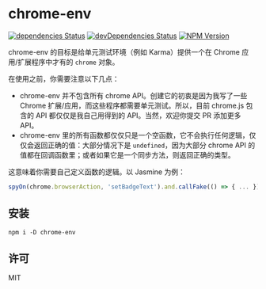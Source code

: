 # chrome-env

[![dependencies Status](https://img.shields.io/david/Selection-Translator/chrome-env.svg?style=flat-square)](https://david-dm.org/Selection-Translator/chrome-env)
[![devDependencies Status](https://img.shields.io/david/dev/Selection-Translator/chrome-env.svg?style=flat-square)](https://david-dm.org/Selection-Translator/chrome-env?type=dev)
[![NPM Version](https://img.shields.io/npm/v/chrome-env.svg?style=flat-square)](https://www.npmjs.com/package/chrome-env)

chrome-env 的目标是给单元测试环境（例如 Karma）提供一个在 Chrome 应用/扩展程序中才有的 `chrome` 对象。

在使用之前，你需要注意以下几点：

 + chrome-env 并不包含所有 chrome API。创建它的初衷是因为我写了一些 Chrome 扩展/应用，而这些程序都需要单元测试。所以，目前 chrome.js 包含的 API 都仅仅是我自己用得到的 API。当然，欢迎你提交 PR 添加更多 API。
 + chrome-env 里的所有函数都仅仅只是一个空函数，它不会执行任何逻辑，仅仅会返回正确的值：大部分情况下是 `undefined`，因为大部分 chrome API 的值都在回调函数里；或者如果它是一个同步方法，则返回正确的类型。

这意味着你需要自己定义函数的逻辑。以 Jasmine 为例：

```js
spyOn(chrome.browserAction, 'setBadgeText').and.callFake(() => { ... })
```

## 安装

```
npm i -D chrome-env
```

## 许可

MIT
